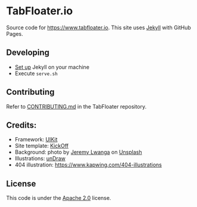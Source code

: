# TabFloater.io

Source code for https://www.tabfloater.io. This site uses [Jekyll](https://jekyllrb.com/) with GitHub Pages.

## Developing

 * [Set up](https://jekyllrb.com/docs/installation/) Jekyll on your machine
 * Execute `serve.sh`

## Contributing

Refer to [CONTRIBUTING.md](https://github.com/tabfloater/tabfloater/blob/master/docs/CONTRIBUTING.md) in the TabFloater repository.

## Credits:
 * Framework: [UIKit](https://getuikit.com/)
 * Site template: [KickOff](https://github.com/zzseba78/Kick-Off)
 * Background: photo by [Jeremy Lwanga](https://unsplash.com/photos/N02LYac2gOo) on [Unsplash](https://unsplash.com/)
 * Illustrations: [unDraw](https://undraw.co/illustrations)
 * 404 illustration: https://www.kapwing.com/404-illustrations

## License

This code is under the [Apache 2.0](https://github.com/tabfloater/tabfloater.github.io/blob/master/LICENSE) license.